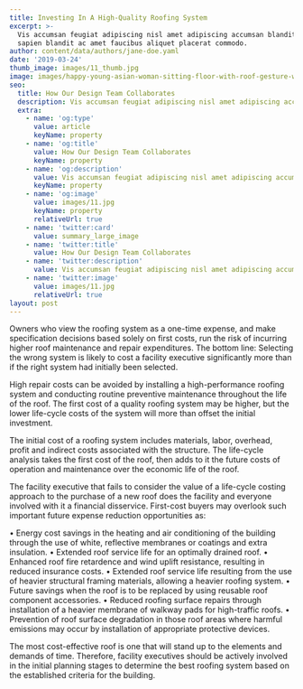 ```yaml
---
title: Investing In A High-Quality Roofing System
excerpt: >-
  Vis accumsan feugiat adipiscing nisl amet adipiscing accumsan blandit accumsan
  sapien blandit ac amet faucibus aliquet placerat commodo.
author: content/data/authors/jane-doe.yaml
date: '2019-03-24'
thumb_image: images/11_thumb.jpg
image: images/happy-young-asian-woman-sitting-floor-with-roof-gesture-white-wall.jpg
seo:
  title: How Our Design Team Collaborates
  description: Vis accumsan feugiat adipiscing nisl amet adipiscing accumsan.
  extra:
    - name: 'og:type'
      value: article
      keyName: property
    - name: 'og:title'
      value: How Our Design Team Collaborates
      keyName: property
    - name: 'og:description'
      value: Vis accumsan feugiat adipiscing nisl amet adipiscing accumsan.
      keyName: property
    - name: 'og:image'
      value: images/11.jpg
      keyName: property
      relativeUrl: true
    - name: 'twitter:card'
      value: summary_large_image
    - name: 'twitter:title'
      value: How Our Design Team Collaborates
    - name: 'twitter:description'
      value: Vis accumsan feugiat adipiscing nisl amet adipiscing accumsan.
    - name: 'twitter:image'
      value: images/11.jpg
      relativeUrl: true
layout: post
---
```

Owners who view the roofing system as a one-time expense, and make specification decisions based solely on first costs, run the risk of incurring higher roof maintenance and repair expenditures. The bottom line: Selecting the wrong system is likely to cost a facility executive significantly more than if the right system had initially been selected.

High repair costs can be avoided by installing a high-performance roofing system and conducting routine preventive maintenance throughout the life of the roof. The first cost of a quality roofing system may be higher, but the lower life-cycle costs of the system will more than offset the initial investment.

The initial cost of a roofing system includes materials, labor, overhead, profit and indirect costs associated with the structure. The life-cycle analysis takes the first cost of the roof, then adds to it the future costs of operation and maintenance over the economic life of the roof.

The facility executive that fails to consider the value of a life-cycle costing approach to the purchase of a new roof does the facility and everyone involved with it a financial disservice. First-cost buyers may overlook such important future expense reduction opportunities as:

• Energy cost savings in the heating and air conditioning of the building through the use of white, reflective membranes or coatings and extra insulation.
• Extended roof service life for an optimally drained roof.
• Enhanced roof fire retardence and wind uplift resistance, resulting in reduced insurance costs.
• Extended roof service life resulting from the use of heavier structural framing materials, allowing a heavier roofing system.
• Future savings when the roof is to be replaced by using reusable roof component accessories.
• Reduced roofing surface repairs through installation of a heavier membrane of walkway pads for high-traffic roofs.
• Prevention of roof surface degradation in those roof areas where harmful emissions may occur by installation of appropriate protective devices.

The most cost-effective roof is one that will stand up to the elements and demands of time. Therefore, facility executives should be actively involved in the initial planning stages to determine the best roofing system based on the established criteria for the building.

